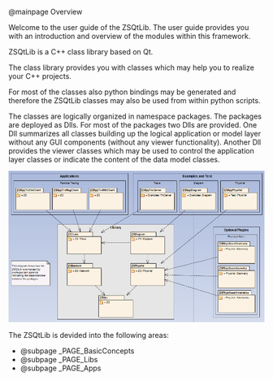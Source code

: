 @mainpage Overview

Welcome to the user guide of the ZSQtLib.
The user guide provides you with an introduction and overview of the modules within this framework.

ZSQtLib is a C++ class library based on Qt.

The class library provides you with classes which may help you to realize your C++ projects.

For most of the classes also python bindings may be generated and therefore the ZSQtLib classes may also be
used from within python scripts.

The classes are logically organized in namespace packages. The packages are deployed as Dlls. For most of the
packages two Dlls are provided. One Dll summarizes all classes building up the logical application or model layer
without any GUI components (without any viewer functionality). Another Dll provides the viewer classes which may be
used to control the application layer classes or indicate the content of the data model classes.

![Packages_Overview](packages_overview.bmp)

The ZSQtLib is devided into the following areas:
- @subpage _PAGE_BasicConcepts
- @subpage _PAGE_Libs
- @subpage _PAGE_Apps
